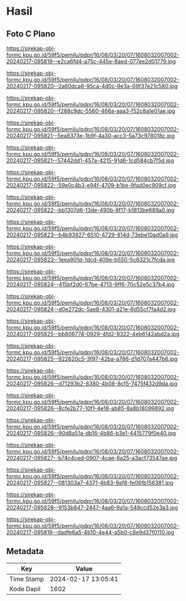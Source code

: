 # Hasil

## Foto C Plano

https://sirekap-obj-formc.kpu.go.id/59f5/pemilu/pdpr/16/08/03/20/07/1608032007002-20240217-095819--e2ca6fd4-a75c-445e-8aed-077ee2d01779.jpg

https://sirekap-obj-formc.kpu.go.id/59f5/pemilu/pdpr/16/08/03/20/07/1608032007002-20240217-095820--2a60dca6-95ca-4d0c-9e3a-09f37e21c580.jpg

https://sirekap-obj-formc.kpu.go.id/59f5/pemilu/pdpr/16/08/03/20/07/1608032007002-20240217-095820--f288c9dc-5560-466a-aaa3-f52c8a1e01ae.jpg

https://sirekap-obj-formc.kpu.go.id/59f5/pemilu/pdpr/16/08/03/20/07/1608032007002-20240217-095821--5ea8373e-1b9f-4a30-acc3-5a73c978018c.jpg

https://sirekap-obj-formc.kpu.go.id/59f5/pemilu/pdpr/16/08/03/20/07/1608032007002-20240217-095821--57442dd1-457a-4215-91d6-1cd584cb7f5d.jpg

https://sirekap-obj-formc.kpu.go.id/59f5/pemilu/pdpr/16/08/03/20/07/1608032007002-20240217-095822--59e0c4b3-e94f-4709-b1be-9fad0ec909cf.jpg

https://sirekap-obj-formc.kpu.go.id/59f5/pemilu/pdpr/16/08/03/20/07/1608032007002-20240217-095822--bb1307d6-13de-490b-8f17-b1813be689a0.jpg

https://sirekap-obj-formc.kpu.go.id/59f5/pemilu/pdpr/16/08/03/20/07/1608032007002-20240217-095823--b4b93927-6510-4729-814d-73ebe10ad0a9.jpg

https://sirekap-obj-formc.kpu.go.id/59f5/pemilu/pdpr/16/08/03/20/07/1608032007002-20240217-095823--1eea901d-1dcd-409e-b550-5c6321c7fcda.jpg

https://sirekap-obj-formc.kpu.go.id/59f5/pemilu/pdpr/16/08/03/20/07/1608032007002-20240217-095824--415bf2d0-67be-4713-9ff6-70c52e5c37b4.jpg

https://sirekap-obj-formc.kpu.go.id/59f5/pemilu/pdpr/16/08/03/20/07/1608032007002-20240217-095824--d0e272dc-5ae8-4301-a21e-6d55cf7fa4d2.jpg

https://sirekap-obj-formc.kpu.go.id/59f5/pemilu/pdpr/16/08/03/20/07/1608032007002-20240217-095825--bb806774-0929-4fd2-9322-4eb6142abd2a.jpg

https://sirekap-obj-formc.kpu.go.id/59f5/pemilu/pdpr/16/08/03/20/07/1608032007002-20240217-095825--922620c5-3f97-42ba-a786-d1d707a447b6.jpg

https://sirekap-obj-formc.kpu.go.id/59f5/pemilu/pdpr/16/08/03/20/07/1608032007002-20240217-095826--d71293b2-8380-4b08-8cf5-7475f432d9da.jpg

https://sirekap-obj-formc.kpu.go.id/59f5/pemilu/pdpr/16/08/03/20/07/1608032007002-20240217-095826--8cfe2b77-10f1-4e18-ab85-8a8b18099892.jpg

https://sirekap-obj-formc.kpu.go.id/59f5/pemilu/pdpr/16/08/03/20/07/1608032007002-20240217-095826--90d8a51a-db16-4b86-b3e1-4415779f0e40.jpg

https://sirekap-obj-formc.kpu.go.id/59f5/pemilu/pdpr/16/08/03/20/07/1608032007002-20240217-095827--b74c4ced-0907-4cae-8a25-a3acf73547ae.jpg

https://sirekap-obj-formc.kpu.go.id/59f5/pemilu/pdpr/16/08/03/20/07/1608032007002-20240217-095827--081303a7-4371-4b83-9af8-fe06fb156381.jpg

https://sirekap-obj-formc.kpu.go.id/59f5/pemilu/pdpr/16/08/03/20/07/1608032007002-20240217-095828--9153b847-2447-4aa6-9a1a-548ccd52e3a3.jpg

https://sirekap-obj-formc.kpu.go.id/59f5/pemilu/pdpr/16/08/03/20/07/1608032007002-20240217-095819--dadfe6a5-4b10-4e44-a5b0-c8e9d37f0110.jpg


## Metadata

| Key        | Value               |
| ---------- | ------------------- |
| Time Stamp | 2024-02-17 13:05:41 |
| Kode Dapil | 1602                |



